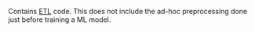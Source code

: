 Contains [ETL](http://datawarehouse4u.info/ETL-process.html) code. This
does not include the ad-hoc preprocessing done just before training a
ML model.
